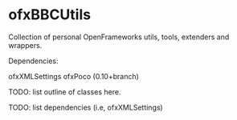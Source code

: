 ofxBBCUtils
===========

Collection of personal OpenFrameworks utils, tools, extenders and wrappers.

Dependencies:

ofxXMLSettings
ofxPoco (0.10+branch)


TODO: list outline of classes here.

TODO: list dependencies (i.e, ofxXMLSettings)